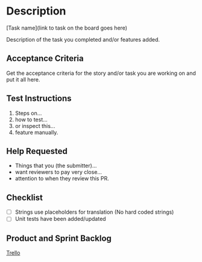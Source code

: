 # Description

[Task name](link to task on the board goes here)

Description of the task you completed and/or features added.

## Acceptance Criteria

Get the acceptance criteria for the story and/or task you are working on and put it all here.

## Test Instructions

1. Steps on...
2. how to test...
3. or inspect this...
4. feature manually.

## Help Requested

- Things that you (the submitter)...
- want reviewers to pay very close...
- attention to when they review this PR.

## Checklist

- [ ] Strings use placeholders for translation (No hard coded strings)
- [ ] Unit tests have been added/updated

## Product and Sprint Backlog

[Trello](https://trello.com/b/ZqWtJSyh/alpha-site-board)
